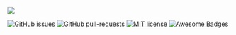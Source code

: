 ![](https://i.ibb.co/zmGZLQd/image-2.png)

[![GitHub issues](https://img.shields.io/github/issues/Nicolas-hr/BookJack.svg)](https://GitHub.com/Nicolas-hr/BookJack/issues/) [![GitHub pull-requests](https://img.shields.io/github/issues-pr/Nicolas-hr/BookJack.svg)](https://GitHub.com/Nicolas-hr/BookJack/pull/) [![MIT license](https://img.shields.io/badge/License-MIT-blue.svg)](https://lbesson.mit-license.org/) [![Awesome Badges](https://img.shields.io/badge/badges-awesome-green.svg)](https://github.com/Naereen/badges)

